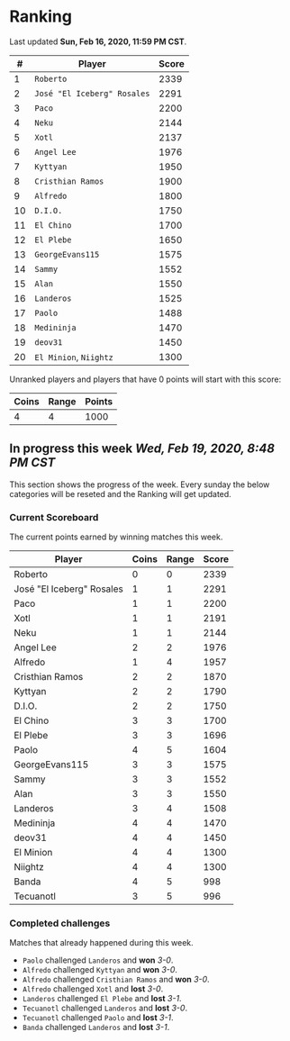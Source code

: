 # Ranking

Last updated **Sun, Feb 16, 2020, 11:59 PM CST**.

|#|Player|Score|
|-|------|-----|
|1|`Roberto`|2339|
|2|`José "El Iceberg" Rosales`|2291|
|3|`Paco`|2200|
|4|`Neku`|2144|
|5|`Xotl`|2137|
|6|`Angel Lee`|1976|
|7|`Kyttyan`|1950|
|8|`Cristhian Ramos`|1900|
|9|`Alfredo`|1800|
|10|`D.I.O.`|1750|
|11|`El Chino`|1700|
|12|`El Plebe`|1650|
|13|`GeorgeEvans115`|1575|
|14|`Sammy`|1552|
|15|`Alan`|1550|
|16|`Landeros`|1525|
|17|`Paolo`|1488|
|18|`Medininja`|1470|
|19|`deov31`|1450|
|20|`El Minion`, `Niightz`|1300|

Unranked players and players that have 0 points will start with this score:

|Coins|Range|Points|
|-----|-----|------|
|4|4|1000|



## In progress this week *Wed, Feb 19, 2020, 8:48 PM CST*
This section shows the progress of the week. Every sunday the below categories will be reseted and the Ranking will get updated.

### Current Scoreboard
The current points earned by winning matches this week.

|Player|Coins|Range|Score|
|------|-----|-----|-----|
|Roberto|0|0|2339|
|José "El Iceberg" Rosales|1|1|2291|
|Paco|1|1|2200|
|Xotl|1|1|2191|
|Neku|1|1|2144|
|Angel Lee|2|2|1976|
|Alfredo|1|4|1957|
|Cristhian Ramos|2|2|1870|
|Kyttyan|2|2|1790|
|D.I.O.|2|2|1750|
|El Chino|3|3|1700|
|El Plebe|3|3|1696|
|Paolo|4|5|1604|
|GeorgeEvans115|3|3|1575|
|Sammy|3|3|1552|
|Alan|3|3|1550|
|Landeros|3|4|1508|
|Medininja|4|4|1470|
|deov31|4|4|1450|
|El Minion|4|4|1300|
|Niightz|4|4|1300|
|Banda|4|5|998|
|Tecuanotl|3|5|996|

### Completed challenges
Matches that already happened during this week.

* `Paolo` challenged `Landeros` and **won** *3-0*.
* `Alfredo` challenged `Kyttyan` and **won** *3-0*.
* `Alfredo` challenged `Cristhian Ramos` and **won** *3-0*.
* `Alfredo` challenged `Xotl` and **lost** *3-0*.
* `Landeros` challenged `El Plebe` and **lost** *3-1*.
* `Tecuanotl` challenged `Landeros` and **lost** *3-0*.
* `Tecuanotl` challenged `Paolo` and **lost** *3-1*.
* `Banda` challenged `Landeros` and **lost** *3-1*.
